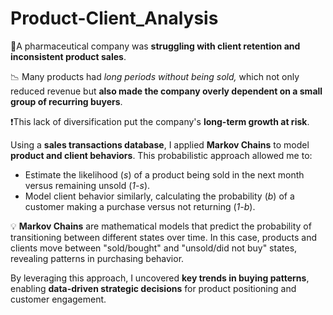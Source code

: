 # Product-Client_Analysis
💉A pharmaceutical company was **struggling with client retention and inconsistent product sales**. 

📉 Many products had *long periods without being sold,* which not only reduced revenue but **also made the company overly dependent on a small group of recurring buyers**.

❗This lack of diversification put the company's **long-term growth at risk**.

Using a **sales transactions database**, I applied **Markov Chains** to model **product and client behaviors**. This probabilistic approach allowed me to:

- Estimate the likelihood (*s*) of a product being sold in the next month versus remaining unsold (*1-s*).
- Model client behavior similarly, calculating the probability (*b*) of a customer making a purchase versus not returning (*1-b*).

<aside>

💡 **Markov Chains** are mathematical models that predict the probability of transitioning between different states over time. In this case, products and clients move between "sold/bought" and "unsold/did not buy" states, revealing patterns in purchasing behavior.

</aside>

By leveraging this approach, I uncovered **key trends in buying patterns**, enabling **data-driven strategic decisions** for product positioning and customer engagement.
